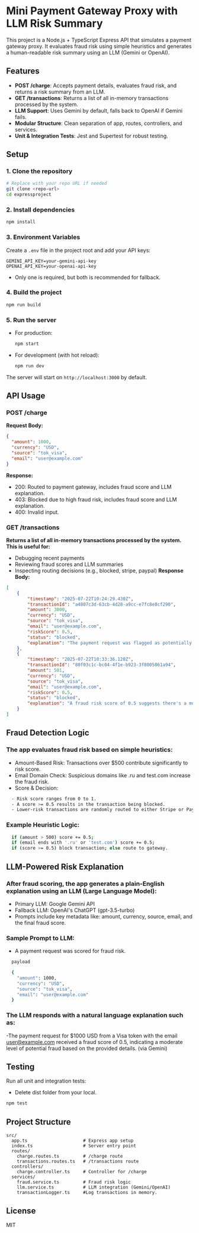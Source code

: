 # Mini Payment Gateway Proxy with LLM Risk Summary

This project is a Node.js + TypeScript Express API that simulates a payment gateway proxy. It evaluates fraud risk using simple heuristics and generates a human-readable risk summary using an LLM (Gemini or OpenAI).

## Features
- **POST /charge**: Accepts payment details, evaluates fraud risk, and returns a risk summary from an LLM.
- **GET /transactions**: Returns a list of all in-memory transactions processed by the system.
- **LLM Support**: Uses Gemini by default, falls back to OpenAI if Gemini fails.
- **Modular Structure**: Clean separation of app, routes, controllers, and services.
- **Unit & Integration Tests**: Jest and Supertest for robust testing.

## Setup

### 1. Clone the repository
```bash
# Replace with your repo URL if needed
git clone <repo-url>
cd expressproject
```

### 2. Install dependencies
```bash
npm install
```

### 3. Environment Variables
Create a `.env` file in the project root and add your API keys:
```env
GEMINI_API_KEY=your-gemini-api-key
OPENAI_API_KEY=your-openai-api-key
```
- Only one is required, but both is recommended for fallback.

### 4. Build the project
```bash
npm run build
```

### 5. Run the server
- For production:
  ```bash
  npm start
  ```
- For development (with hot reload):
  ```bash
  npm run dev
  ```

The server will start on `http://localhost:3000` by default.

## API Usage

### POST /charge
**Request Body:**
```json
{
  "amount": 1000,
  "currency": "USD",
  "source": "tok_visa",
  "email": "user@example.com"
}
```
**Response:**
- 200: Routed to payment gateway, includes fraud score and LLM explanation.
- 403: Blocked due to high fraud risk, includes fraud score and LLM explanation.
- 400: Invalid input.

### GET /transactions
**Returns a list of all in-memory transactions processed by the system. This is useful for:**
- Debugging recent payments
- Reviewing fraud scores and LLM summaries
- Inspecting routing decisions (e.g., blocked, stripe, paypal)
**Response Body:**
```json
[
    {
        "timestamp": "2025-07-22T10:24:29.430Z",
        "transactionId": "a4807c3d-63cb-4d28-a9cc-e7fc8e8cf290",
        "amount": 3000,
        "currency": "USD",
        "source": "tok_visa",
        "email": "user@example.com",
        "riskScore": 0.5,
        "status": "blocked",
        "explanation": "The payment request was flagged as potentially fraudulent because factors like the amount, card type, and email, combined, triggered a moderate fraud risk score. (via Gemini)"
    },
    {
        "timestamp": "2025-07-22T10:33:36.120Z",
        "transactionId": "80f03c1c-bc04-4f1e-b923-3f8005861a94",
        "amount": 501,
        "currency": "USD",
        "source": "tok_visa",
        "email": "user@example.com",
        "riskScore": 0.5,
        "status": "blocked",
        "explanation": "A fraud risk score of 0.5 suggests there's a moderate level of suspicion associated with this payment request, possibly due to a combination of factors related to the amount, payment method, and email address. (via Gemini)"
    }
]
```


## Fraud Detection Logic

### The app evaluates fraud risk based on simple heuristics:
- Amount-Based Risk: Transactions over $500 contribute significantly to risk score.
 - Email Domain Check: Suspicious domains like .ru and test.com increase the fraud risk.
 - Score & Decision:
```bash
  - Risk score ranges from 0 to 1.
  - A score >= 0.5 results in the transaction being blocked. 
  - Lower-risk transactions are randomly routed to either Stripe or PayPal.
```
### Example Heuristic Logic:
```bash
  if (amount > 500) score += 0.5;
  if (email ends with '.ru' or 'test.com') score += 0.5;
  if (score >= 0.5) block transaction; else route to gateway.
```

## LLM-Powered Risk Explanation

### After fraud scoring, the app generates a plain-English explanation using an LLM (Large Language Model):
  - Primary LLM: Google Gemini API
  - Fallback LLM: OpenAI's ChatGPT (gpt-3.5-turbo)
  - Prompts include key metadata like: amount, currency, source, email, and the final fraud score.

### Sample Prompt to LLM:
- A payment request was scored for fraud risk.
```bash
  payload

  {
    "amount": 1000,
    "currency": "USD",
    "source": "tok_visa",
    "email": "user@example.com"
  }
```
### The LLM responds with a natural language explanation such as:
-The payment request for $1000 USD from a Visa token with the email user@example.com received a fraud score of 0.5, indicating a moderate level of potential fraud based on the provided details. (via Gemini)

## Testing
Run all unit and integration tests:
  - Delete dist folder from your local.
```bash
npm test
```

## Project Structure
```
src/
  app.ts                     # Express app setup
  index.ts                   # Server entry point
  routes/
    charge.routes.ts         # /charge route
    transactions.routes.ts   # /transactions route
  controllers/
    charge.controller.ts     # Controller for /charge
  services/
    fraud.service.ts         # Fraud risk logic
    llm.service.ts           # LLM integration (Gemini/OpenAI)
    transactionLogger.ts     #Log transactions in memory.
```

## License
MIT 